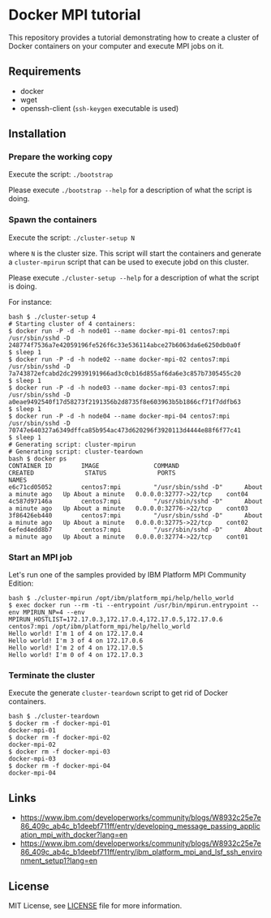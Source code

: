 # Docker MPI tutorial

This repository provides a tutorial demonstrating how to create a cluster
of Docker containers on your computer and execute MPI jobs on it.

## Requirements

* docker
* wget
* openssh-client (`ssh-keygen` executable is used)

## Installation

### Prepare the working copy

Execute the script: `./bootstrap`

Please execute `./bootstrap --help` for a description of what the script is doing.

### Spawn the containers

Execute the script: `./cluster-setup N`

where `N` is the cluster size.
This script will start the containers and generate a `cluster-mpirun` script that can be
used to execute jobd on this cluster.

Please execute `./cluster-setup --help` for a description of what the script is doing.

For instance:

```
bash $ ./cluster-setup 4
# Starting cluster of 4 containers:
$ docker run -P -d -h node01 --name docker-mpi-01 centos7:mpi /usr/sbin/sshd -D
248774f7536a7e42059196fe526f6c33e536114abce27b6063da6e6250db0a0f
$ sleep 1
$ docker run -P -d -h node02 --name docker-mpi-02 centos7:mpi /usr/sbin/sshd -D
7a743872efcabd2dc29939191966ad3c0cb16d855af6da6e3c857b7305455c20
$ sleep 1
$ docker run -P -d -h node03 --name docker-mpi-03 centos7:mpi /usr/sbin/sshd -D
a0eae9492540f17d58273f2191356b2d8735f8e603963b5b1866cf71f7ddfb63
$ sleep 1
$ docker run -P -d -h node04 --name docker-mpi-04 centos7:mpi /usr/sbin/sshd -D
70747e640327a6349dffca85b954ac473d620296f3920113d4444e88f6f77c41
$ sleep 1
# Generating script: cluster-mpirun
# Generating script: cluster-teardown
bash $ docker ps
CONTAINER ID        IMAGE               COMMAND                  CREATED              STATUS              PORTS                    NAMES
e6c71cd05052        centos7:mpi         "/usr/sbin/sshd -D"      About a minute ago   Up About a minute   0.0.0.0:32777->22/tcp    cont04
4c587d97146a        centos7:mpi         "/usr/sbin/sshd -D"      About a minute ago   Up About a minute   0.0.0.0:32776->22/tcp    cont03
3f86426eb440        centos7:mpi         "/usr/sbin/sshd -D"      About a minute ago   Up About a minute   0.0.0.0:32775->22/tcp    cont02
6efed4edd8b7        centos7:mpi         "/usr/sbin/sshd -D"      About a minute ago   Up About a minute   0.0.0.0:32774->22/tcp    cont01
```

### Start an MPI job

Let's run one of the samples provided by IBM Platform MPI Community Edition:

```
bash $ ./cluster-mpirun /opt/ibm/platform_mpi/help/hello_world
$ exec docker run --rm -ti --entrypoint /usr/bin/mpirun.entrypoint --env MPIRUN_NP=4 --env MPIRUN_HOSTLIST=172.17.0.3,172.17.0.4,172.17.0.5,172.17.0.6 centos7:mpi /opt/ibm/platform_mpi/help/hello_world
Hello world! I'm 1 of 4 on 172.17.0.4
Hello world! I'm 3 of 4 on 172.17.0.6
Hello world! I'm 2 of 4 on 172.17.0.5
Hello world! I'm 0 of 4 on 172.17.0.3
```

### Terminate the cluster

Execute the generate `cluster-teardown` script to get rid of Docker containers.

```
bash $ ./cluster-teardown
$ docker rm -f docker-mpi-01
docker-mpi-01
$ docker rm -f docker-mpi-02
docker-mpi-02
$ docker rm -f docker-mpi-03
docker-mpi-03
$ docker rm -f docker-mpi-04
docker-mpi-04
```
## Links

* https://www.ibm.com/developerworks/community/blogs/W8932c25e7e86_409c_ab4c_b1deebf711ff/entry/developing_message_passing_application_mpi_with_docker?lang=en
* https://www.ibm.com/developerworks/community/blogs/W8932c25e7e86_409c_ab4c_b1deebf711ff/entry/ibm_platform_mpi_and_lsf_ssh_environment_setup1?lang=en


## License

MIT License, see [LICENSE](LICENSE) file for more information.

